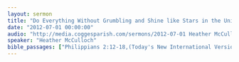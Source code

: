 ```yaml
---
layout: sermon
title: "Do Everything Without Grumbling and Shine like Stars in the Universe."
date: "2012-07-01 00:00:00"
audio: "http://media.coggesparish.com/sermons/2012-07-01 Heather McCulloch.mp3"
speaker: "Heather McCulloch"
bible_passages: ["Philippians 2:12-18,(Today's New International Version (TNIV))"]
---
```

